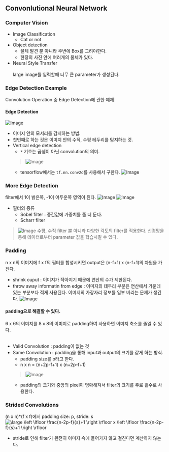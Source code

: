 ## Convonlutional Neural Network

### Computer Vision

- Image Classification
    - Cat or not
- Object detection
    - 물체 발견 뿐 아니라 주변에 Box를 그려야한다.
    - 한장의 사진 안에 여러개의 물체가 있다.
- Neural Style Transfer
</br></br>
large image를 입력할때 너무 큰 parameter가 생성된다.

### Edge Detection Example

Convolution Operation 중 Edge Detection에 관한 예제
#### Edge Detection
![Image](https://i.imgur.com/mHNBufc.png)
- 이미지 안의 모서리를 감지하는 방법.
- 첫번째로 하는 것은 이미지 안의 수직, 수평 테두리를 탐지하는 것.
- Vertical edge detection
    - `*` 기호는 곱셈이 아닌 convolution의 의미.
    >![Image](https://i.imgur.com/Pmen3y5.png)
    - tensorflow에서는 `tf.nn.conv2d`를 사용해서 구한다.
![Image](https://i.imgur.com/qLdOdSa.png)

### More Edge Detection
filter에서 1이 밝은쪽, -1이 어두운쪽 영역이 된다.
![Image](https://i.imgur.com/uotfIcK.png)
![Image](https://i.imgur.com/wOEY87s.png)
- 필터의 종류
    - Sobel filter : 중간값에 가중치를 좀 더 둔다.
    - Scharr filter
> ![Image](https://i.imgur.com/KXxubfw.png)
> 수평, 수직 filter 뿐 아니라 다양한 각도의 filter를 적용한다.
> 신경망을 통해 데이터로부터 parameter 값을 학습시킬 수 있다.

### Padding
n x n의 이미지에 f x f의 필터를 합성시키면 output은 (n-f+1) x (n-f+1)의 차원을 가진다.
- shrink ouput : 이미지가 작아지기 때문에 연산의 수가 제한된다.
- throw away informatin from edge : 이미지의 테두리 부분은 연산에서 가운데 있는 부분보다 적게 사용된다. 이미지의 가장자리 정보를 일부 버리는 문제가 생긴다.
![Image](https://i.imgur.com/AN415kg.png)
#### padding으로 해결할 수 있다.
6 x 6의 이미지를 8 x 8의 이미지로 padding하여 사용하면 이미지 축소를 줄일 수 있다.
</br></br>
- Valid Convolution : padding이 없는 것
- Same Convolution : padding을 통해 input과 output의 크기를 같게 하는 방식.
    - padding size를 p라고 한다.
    - n x n = (n+2p-f+1) x (n+2p-f+1)
    >![Image](https://i.imgur.com/ewM4OzM.png)
    - padding의 크기와 중앙의 pixel이 명확해져서 filter의 크기를 주로 홀수로 사용한다.

### Strided Convolutions

(n x n)*(f x f)에서 padding size: p, stride: s 
<img src="https://latex.codecogs.com/png.latex?\dpi{120}&space;\bg_white&space;\fn_phv&space;\large&space;\left&space;\lfloor&space;\frac{n-2p-f}{s}&plus;1&space;\right&space;\rfloor&space;x&space;\left&space;\lfloor&space;\frac{n-2p-f}{s}&plus;1&space;\right&space;\rfloor" title="\large \left \lfloor \frac{n-2p-f}{s}+1 \right \rfloor x \left \lfloor \frac{n-2p-f}{s}+1 \right \rfloor" />
- stride로 인해 filter가 완전히 이미지 속에 들어가지 않고 걸친다면 계산하지 않는다.
